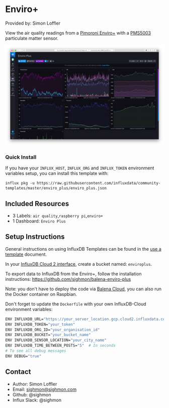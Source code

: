 # Enviro+

Provided by: Simon Loffler

View the air quality readings from a [Pimoroni Enviro+](https://shop.pimoroni.com/products/enviro-plus) with a [PMS5003](https://shop.pimoroni.com/products/pms5003-particulate-matter-sensor-with-cable) particulate matter sensor.

![Enviro+ dashboard](img/enviro-plus-influxdb-template.png)

### Quick Install

If you have your `INFLUX_HOST`, `INFLUX_ORG` and `INFLUX_TOKEN` environment variables setup, you can install this template with:

```
influx pkg -u https://raw.githubusercontent.com/influxdata/community-templates/master/enviro_plus/enviro_plus.json
```

## Included Resources

- 3 Labels: `air quality`,`raspberry pi`,`enviro+`
- 1 Dashboard: `Enviro Plus`

## Setup Instructions

General instructions on using InfluxDB Templates can be found in the [use a template](../docs/use_a_template.md) document.

In your [InfluxDB Cloud 2 interface](https://cloud2.influxdata.com), create a bucket named: `enviroplus`.

To export data to InfluxDB from the Enviro+, follow the installation instructions: https://github.com/sighmon/balena-enviro-plus

Note: you don't have to deploy the code via [Balena Cloud](https://www.balena.io), you can also run the Docker container on Raspbian.

Don't forget to update the `Dockerfile` with your own InfluxDB-Cloud environment variables:

```bash
ENV INFLUXDB_URL="https://your_server_location.gcp.cloud2.influxdata.com"
ENV INFLUXDB_TOKEN="your_token"
ENV INFLUXDB_ORG_ID="your_organisation_id"
ENV INFLUXDB_BUCKET="your_bucket_name"
ENV INFLUXDB_SENSOR_LOCATION="your_city_name"
ENV INFLUXDB_TIME_BETWEEN_POSTS="5"  # In seconds
# To see all debug messages
ENV DEBUG="true"
```

## Contact

- Author: Simon Loffler
- Email: sighmon@sighmon.com
- Github: @sighmon
- Influx Slack: @sighmon
